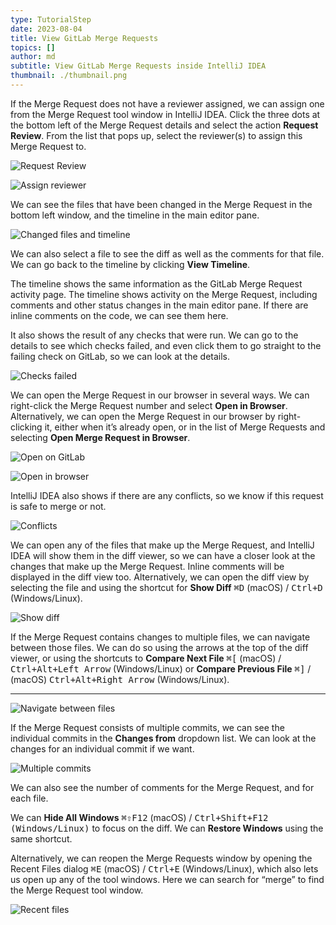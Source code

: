 ```yaml
---
type: TutorialStep
date: 2023-08-04
title: View GitLab Merge Requests
topics: []
author: md
subtitle: View GitLab Merge Requests inside IntelliJ IDEA
thumbnail: ./thumbnail.png
---
```


If the Merge Request does not have a reviewer assigned, we can assign one from the Merge Request tool window in IntelliJ IDEA. Click the three dots at the bottom left of the Merge Request details
and select the action **Request Review**. From the list that pops up, select the reviewer(s) to assign this Merge Request to.

![Request Review](request-review.png)

![Assign reviewer](assign-reviewer.png)

We can see the files that have been changed in the Merge Request in the bottom left window, and the timeline in the main editor pane.

![Changed files and timeline](changed-files.png)

We can also select a file to see the diff as well as the comments for that file. We can go back to the timeline by clicking **View Timeline**.

The timeline shows the same information as the GitLab Merge Request activity page. The timeline shows activity on the Merge Request, including comments and other status changes in the main editor pane. If there are inline comments on the code, we can see them here.

It also shows the result of any checks that were run. We can go to the details to see which checks failed, and even click them to go straight to the failing check on GitLab, so we can look at the details.

![Checks failed](checks.png)

We can open the Merge Request in our browser in several ways. We can right-click the Merge Request number and select **Open in Browser**. Alternatively, we can open the Merge Request in our browser by right-clicking it, either when it’s already open, or in the list of Merge Requests and selecting **Open Merge Request in Browser**.

![Open on GitLab](open-on-gitlab.png)

![Open in browser](open-in-browser.png)

IntelliJ IDEA also shows if there are any conflicts, so we know if this request is safe to merge or not.

![Conflicts](conflicts.png)

We can open any of the files that make up the Merge Request, and IntelliJ IDEA will show them in the diff viewer, so we can have a closer look at the changes that make up the Merge Request. Inline comments will be displayed in the diff view too. Alternatively, we can open the diff view by selecting the file and using the shortcut for **Show Diff** <kbd>⌘D</kbd> (macOS) / <kbd>Ctrl+D</kbd> (Windows/Linux).

![Show diff](diff.png)

If the Merge Request contains changes to multiple files, we can navigate between those files. We can do so using the arrows at the top of the diff viewer, or using the shortcuts to **Compare Next File** <kbd>⌘\[</kbd> (macOS) / <kbd>Ctrl+Alt+Left Arrow</kbd> (Windows/Linux) or **Compare Previous File** <kbd>⌘\]</kbd> / (macOS) <kbd>Ctrl+Alt+Right Arrow</kbd> (Windows/Linux).

---

![Navigate between files](navigate-between-files.png)

If the Merge Request consists of multiple commits, we can see the individual commits in the **Changes from** dropdown list. We can look at the changes for an individual commit if we want.

![Multiple commits](commits.png)

We can also see the number of comments for the Merge Request, and for each file.

We can **Hide All Windows** <kbd>⌘⇧F12</kbd> (macOS) / <kbd>Ctrl+Shift+F12 (Windows/Linux)</kbd> to focus on the diff. We can **Restore Windows** using the same shortcut.

Alternatively, we can reopen the Merge Requests window by opening the Recent Files dialog <kbd>⌘E</kbd> (macOS) / <kbd>Ctrl+E</kbd> (Windows/Linux), which also lets us open up any of the tool windows. Here we can search for “merge” to find the Merge Request tool window.

![Recent files](recent-files.png)
